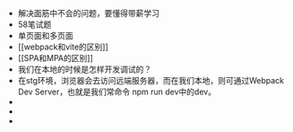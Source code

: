 - 解决面筋中不会的问题，要懂得带薪学习
- 58笔试题
- 单页面和多页面
- [[webpack和vite的区别]]
- [[SPA和MPA的区别]]
- 我们在本地的时候是怎样开发调试的？
- 在stg环境，浏览器会去访问远端服务器，而在我们本地，则可通过Webpack Dev Server，也就是我们常命令 npm run dev中的dev。
-
-
-